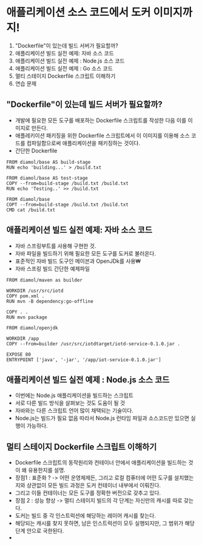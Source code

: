 # 애플리케이션 소스 코드에서 도커 이미지까지!

1. "Dockerfile"이 있는데 빌드 서버가 필요할까?
2. 애플리케이션 빌드 실전 예제: 자바 소스 코드
3. 애플리케이션 빌드 실전 예제 : Node.js 소스 코드
4. 애플리케이션 빌드 실전 예제 : Go 소스 코드
5. 멀티 스테이지 Dockerfile 스크립트 이해하기
6. 연습 문제

## "Dockerfile"이 있는데 빌드 서버가 필요할까?

- 개발에 필요한 모든 도구를 배포하는 Dockerfile 스크립트를 작성한 다음 이를 이미지로 만든다.
- 애플레키이션 패키징을 위한 Dockerfile 스크립트에서 이 이미지를 이용해 소스 코드를 컴파일함으로써 애플리케이션을 패키징하는 것이다.
- 간단한 Dockerfile

```
FROM diamol/base AS build-stage
RUN echo 'building...' > /build.txt

FROM diamol/base AS test-stage
COPY --from=build-stage /build.txt /build.txt
RUN echo 'Testing..' >> /build.txt

FROM diamol/base
COPT --from=build-stage /build.txt /build.txt
CMD cat /build.txt
```

## 애플리케이션 빌드 실전 예제: 자바 소스 코드
- 자바 스프링부트를 사용해 구현한 것.
- 자바 파일을 빌드하기 위해 필요한 모든 도구를 도커로 불러온다.
- 표준적인 자바 빌드 도구인 메이븐과 OpenJDk를 사용₩
- 자바 스프링 빌드 간단한 예제파일

```
FROM diamol/maven as builder

WORKDIR /usr/src/iotd
COPY pom.xml .
RUN mvn -B dependency:go-offline

COPY . .
RUN mvn package

FROM diamol/openjdk

WORKDIR /app
COPY --from=builder /usr/src/iotdtarget/iotd-service-0.1.0.jar .

EXPOSE 80
ENTRYPOINT ['java', '-jar', '/app/iot-service-0.1.0.jar']
```

## 애플리케이션 빌드 실전 예제 : Node.js 소스 코드
- 이번에는 Node.js 애플리케이션을 빌드하는 스크립트
- 서로 다른 빌드 방식을 살펴보는 것도 도움이 될 것
- 자바와는 다른 스크립트 언어 많이 채택되는 기술이다.
- Node.js는 빌드가 필요 없음 따라서 Node.js 런타임 파일과 소스코드만 있으면 실행이 가능하다.

## 멀티 스테이지 Dockerfile 스크립트 이해하기
- Dockerfile 스크립트의 동작원리와 컨테이너 안에서 애플리케이션을 빌드하는 것이 왜 유용한지를 설명.
- 장점1 : 표준화 ? -> 어떤 운영체제든, 그리고 로컬 컴퓨터에 어떤 도구를 설치했는지와 상관없이 모든 빌드 과정은 도커 컨테이너 내부에서 이뤄진다.
- 그리고 이들 컨테이너는 모든 도구를 정확한 버전으로 갖추고 있다.
- 장점 2 : 성능 향상 -> 멀티 스테이지 빌드의 각 단계는 자신만의 캐시를 따로 갖는다. 
- 도커는 빌드 중 각 인스트럭션에 해당하는 레이어 캐시를 찾는다. 
- 해당되는 캐시를 찾지 못하면, 남은 인스트럭션이 모두 실행되지만, 그 범위가 해당 단계 안으로 국한된다.
- 